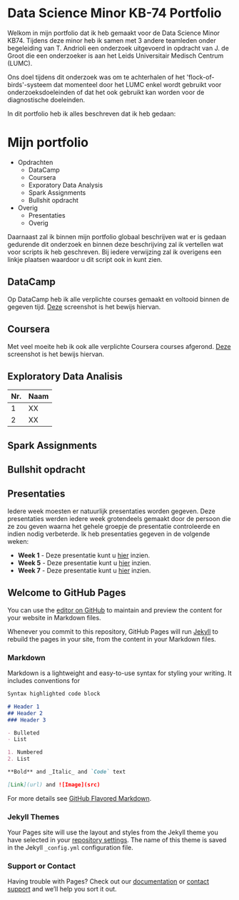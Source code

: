 

# Data Science Minor KB-74 Portfolio
Welkom in mijn portfolio dat ik heb gemaakt voor de Data Science Minor KB74. Tijdens deze minor heb ik samen met 3 andere teamleden onder begeleiding van T. Andrioli een onderzoek uitgevoerd in opdracht van J. de Groot die een onderzoeker is aan het Leids Universitair Medisch Centrum (LUMC).

Ons doel tijdens dit onderzoek was om te achterhalen of het 'flock-of-birds'-systeem dat momenteel door het LUMC enkel wordt gebruikt voor onderzoeksdoeleinden of dat het ook gebruikt kan worden voor de diagnostische doeleinden.

In dit portfolio heb ik alles beschreven dat ik heb gedaan:
# Mijn portfolio

- Opdrachten
  - DataCamp
  - Coursera
  - Exporatory Data Analysis
  - Spark Assignments
  - Bullshit opdracht
- Overig
  - Presentaties
  - Overig

Daarnaast zal ik binnen mijn portfolio globaal beschrijven wat er is gedaan gedurende dit onderzoek en binnen deze beschrijving zal ik vertellen wat voor scripts ik heb geschreven. Bij iedere verwijzing zal ik overigens een linkje plaatsen waardoor u dit script ook in kunt zien.

## DataCamp
Op DataCamp heb ik alle verplichte courses gemaakt en voltooid binnen de gegeven tijd. <a href="">Deze</a> screenshot is het bewijs hiervan.

## Coursera
Met veel moeite heb ik ook alle verplichte Coursera courses afgerond. <a href="https://imgur.com/a/hegcHlm">Deze</a> screenshot is het bewijs hiervan.

## Exploratory Data Analisis
Nr. | Naam
---|---
1 | XX
2 | XX


## Spark Assignments

## Bullshit opdracht

## Presentaties
Iedere week moesten er natuurlijk presentaties worden gegeven. Deze presentaties werden iedere week grotendeels gemaakt door de persoon die ze zou geven waarna het gehele groepje de presentatie controleerde en indien nodig verbeterde. Ik heb presentaties gegeven in de volgende weken: 
- **Week 1** - Deze presentatie kunt u <a href="https://github.com/vdhoofdk/Data-Science-KB-74/blob/master/Ortho%20Eyes%20presentatie%20week%201.pdf">hier</a> inzien.
- **Week 5** - Deze presentatie kunt u <a href="https://github.com/vdhoofdk/Data-Science-KB-74/blob/master/Ortho%20Eyes%20presentatie%20week%205.pdf">hier</a> inzien.
- **Week 7** - Deze presentatie kunt u <a href="https://github.com/vdhoofdk/Data-Science-KB-74/blob/master/Ortho%20Eyes%20presentatie%20week%207.pdf">hier</a> inzien.





## Welcome to GitHub Pages
You can use the [editor on GitHub](https://github.com/vdhoofdk/Data-Science-Minor-KB-74/edit/master/README.md) to maintain and preview the content for your website in Markdown files.

Whenever you commit to this repository, GitHub Pages will run [Jekyll](https://jekyllrb.com/) to rebuild the pages in your site, from the content in your Markdown files.

### Markdown

Markdown is a lightweight and easy-to-use syntax for styling your writing. It includes conventions for

```markdown
Syntax highlighted code block

# Header 1
## Header 2
### Header 3

- Bulleted
- List

1. Numbered
2. List

**Bold** and _Italic_ and `Code` text

[Link](url) and ![Image](src)
```

For more details see [GitHub Flavored Markdown](https://guides.github.com/features/mastering-markdown/).

### Jekyll Themes

Your Pages site will use the layout and styles from the Jekyll theme you have selected in your [repository settings](https://github.com/vdhoofdk/Data-Science-Minor-KB-74/settings). The name of this theme is saved in the Jekyll `_config.yml` configuration file.

### Support or Contact

Having trouble with Pages? Check out our [documentation](https://help.github.com/categories/github-pages-basics/) or [contact support](https://github.com/contact) and we’ll help you sort it out.
